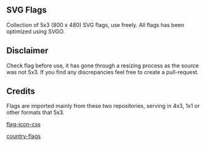 ## SVG Flags

Collection of 5x3 (800 x 480) SVG flags, use freely. All flags has been optimized using SVGO.

## Disclaimer

Check flag before use, it has gone through a resizing process as the source was not 5x3. If you find any discrepancies feel free to create a pull-request.

## Credits

Flags are imported mainly from these two repositories, serving in 4x3, 1x1 or other formats that 5x3.

[flag-icon-css](https://github.com/lipis/flag-icon-css)

[country-flags](https://github.com/hjnilsson/country-flags)
